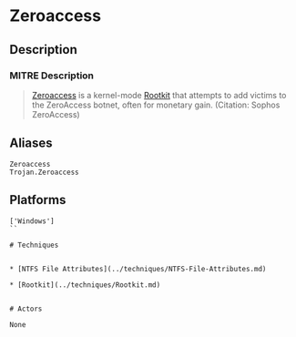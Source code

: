 
# Zeroaccess

## Description

### MITRE Description

> [Zeroaccess](https://attack.mitre.org/software/S0027) is a kernel-mode [Rootkit](https://attack.mitre.org/techniques/T1014) that attempts to add victims to the ZeroAccess botnet, often for monetary gain. (Citation: Sophos ZeroAccess)

## Aliases

```
Zeroaccess
Trojan.Zeroaccess
```

## Platforms

```
['Windows']
``

# Techniques


* [NTFS File Attributes](../techniques/NTFS-File-Attributes.md)

* [Rootkit](../techniques/Rootkit.md)
    

# Actors

None

